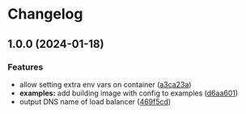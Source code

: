 # Changelog

## 1.0.0 (2024-01-18)


### Features

* allow setting extra env vars on container ([a3ca23a](https://github.com/north-kite/terraform-aws-gatus/commit/a3ca23a68f32df5dd127711db0d5d9afe14fe258))
* **examples:** add building image with config to examples ([d6aa601](https://github.com/north-kite/terraform-aws-gatus/commit/d6aa6017db4c6920359477675cb4d2cc2f290aca))
* output DNS name of load balancer ([469f5cd](https://github.com/north-kite/terraform-aws-gatus/commit/469f5cd7425f9381503ed282c0dc8bd7367a1675))
